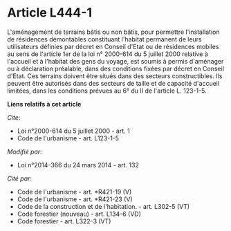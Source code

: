 # Article L444-1

L'aménagement de terrains bâtis ou non bâtis, pour permettre l'installation de résidences démontables constituant l'habitat
permanent de leurs utilisateurs définies par décret en Conseil d'Etat ou de résidences mobiles au sens de l'article 1er de la
loi n° 2000-614 du 5 juillet 2000 relative à l'accueil et à l'habitat des gens du voyage, est soumis à permis d'aménager ou à
déclaration préalable, dans des conditions fixées par décret en Conseil d'Etat. Ces terrains doivent être situés dans des
secteurs constructibles. Ils peuvent être autorisés dans des secteurs de taille et de capacité d'accueil limitées, dans les
conditions prévues au 6° du II de l'article L. 123-1-5.

**Liens relatifs à cet article**

_Cite_:

  - Loi n°2000-614 du 5 juillet 2000 - art. 1
  - Code de l'urbanisme - art. L123-1-5

_Modifié par_:

  - Loi n°2014-366 du 24 mars 2014 - art. 132

_Cité par_:

  - Code de l'urbanisme - art. *R421-19 (V)
  - Code de l'urbanisme - art. *R421-23 (V)
  - Code de la construction et de l'habitation. - art. L302-5 (VT)
  - Code forestier (nouveau) - art. L134-6 (VD)
  - Code forestier - art. L322-3 (VT)

